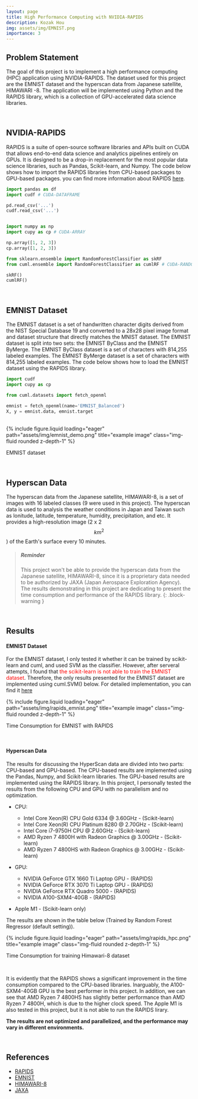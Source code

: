 ```yaml
---
layout: page
title: High Performance Computing with NVIDIA-RAPIDS
description: Kozak Hou
img: assets/img/EMNIST.png
importance: 3
---
```

## Problem Statement

The goal of this project is to implement a high performance computing (HPC) application using NVIDIA-RAPIDS. The dataset used for this project are the EMNIST dataset and the hyperscan data from Japanese satellite, HIMAWARI -8. The application will be implemented using Python and the RAPIDS library, which is a collection of GPU-accelerated data science libraries.

<br>

## NVIDIA-RAPIDS

RAPIDS is a suite of open-source software libraries and APIs built on CUDA that allows end-to-end data science and analytics pipelines entirely on GPUs. It is designed to be a drop-in replacement for the most popular data science libraries, such as Pandas, Scikit-learn, and Numpy. The code below shows how to import the RAPIDS libraries from CPU-based packages to GPU-based packages. you can find more information about RAPIDS [here](https://rapids.ai/).

```python
import pandas as df 
import cudf # CUDA-DATAFRAME

pd.read_csv('...')
cudf.read_csv('...')


import numpy as np
import cupy as cp # CUDA-ARRAY

np.array([1, 2, 3])
cp.array([1, 2, 3])

from sklearn.ensemble import RandomForestClassifier as skRF 
from cuml.ensemble import RandomForestClassifier as cumlRF # CUDA-RANDOM-FOREST

skRF()
cumlRF()
```

<br>

## EMNIST Dataset

The EMNIST dataset is a set of handwritten character digits derived from the NIST Special Database 19 and converted to a 28x28 pixel image format and dataset structure that directly matches the MNIST dataset. The EMNIST dataset is split into two sets: the EMNIST ByClass and the EMNIST ByMerge. The EMNIST ByClass dataset is a set of characters with 814,255 labeled examples. The EMNIST ByMerge dataset is a set of characters with 814,255 labeled examples. The code below shows how to load the EMNIST dataset using the RAPIDS library.

```python
import cudf
import cupy as cp

from cuml.datasets import fetch_openml

emnist = fetch_openml(name='EMNIST_Balanced')
X, y = emnist.data, emnist.target
```

<br>

<div class="row justify-content-sm-center">
    <div class="col-sm-8 mt-5 mt-md-0">
        {% include figure.liquid loading="eager" path="assets/img/emnist_demo.png" title="example image" class="img-fluid rounded z-depth-1" %}
    </div>
</div>
<div class="caption">
    <p>EMNIST dataset</p>
</div>

<br>

## Hyperscan Data

The hyperscan data from the Japanese satellite, HIMAWARI-8, is a set of images with 16 labeled classes (9 were used in this project). The hyperscan data is used to analysis the weather conditions in Japan and Taiwan such as lonitude, latitude, temperature, humidity, precipitation, and etc. It provides a high-resolution image (2 x 2  $${km}^2$$) of the Earth's surface every 10 minutes.


> ##### Reminder
>
> This project won't be able to provide the hyperscan data from the Japanese satellite, HIMAWARI-8, since it is a proprietary data needed to be authorized by JAXA (Japan Aerospace Exploration Agency). The results demonstrating in this project are dedicating to present the time consumption and performance of the RAPIDS library.
{: .block-warning }

<br>

## Results

#### **EMNIST Dataset**

For the EMNIST dataset, I only tested it whether it can be trained by scikit-learn and cuml, and used SVM as the classifier. However, after serveral attempts, I found that <font color="#f00">the scikit-learn is not able to train the EMNIST dataset</font>. Therefore, the only results presented for the EMNIST dataset are implemented using cuml.SVM() below. For detailed implementation, you can find it [here](https://github.com/KozakHou/cuDF-and-cuML/blob/main/MNIST_EMNIST.ipynb)

<div class="row justify-content-sm-center">
    <div class="col-sm-8 mt-5 mt-md-0">
        {% include figure.liquid loading="eager" path="assets/img/rapids_emnist.png" title="example image" class="img-fluid rounded z-depth-1" %}
    </div>
</div>
<div class="caption">
    <p>Time Consumption for EMNIST with RAPIDS</p>
</div>

<br>

#### **Hyperscan Data**

The results for discussing the HyperScan data are divided into two parts: CPU-based and GPU-based. The CPU-based results are implemented using the Pandas, Numpy, and Scikit-learn libraries. The GPU-based results are implemented using the RAPIDS library. In this project, I personally tested the results from the following CPU and GPU with no parallelism and no optimization.

- CPU:

  - Intel Core Xeon(R) CPU Gold 6334 @ 3.60GHz - (Scikit-learn)
  - Intel Core Xeon(R) CPU Platinum 8280 @ 2.70GHz - (Scikit-learn)
  - Intel Core i7-9750H CPU @ 2.60GHz - (Scikit-learn)
  - AMD Ryzen 7 4800H with Radeon Graphics @ 3.00GHz - (Scikit-learn)
  - AMD Ryzen 7 4800HS with Radeon Graphics @ 3.00GHz - (Scikit-learn)
- GPU:

  - NVIDIA GeForce GTX 1660 Ti Laptop GPU - (RAPIDS)
  - NVIDIA GeForce RTX 3070 Ti Laptop GPU - (RAPIDS)
  - NVIDIA GeForce RTX Quadro 5000 - (RAPIDS)
  - NVIDIA A100-SXM4-40GB - (RAPIDS)
- Apple M1 - (Scikit-learn only)

The results are shown in the table below (Trained by Random Forest Regressor (default setting)).

<div class="row justify-content-sm-center">
    <div class="col-sm-12 mt-4 mt-md-0">
        {% include figure.liquid loading="eager" path="assets/img/rapids_hpc.png" title="example image" class="img-fluid rounded z-depth-1" %}
    </div>
</div>
<div class="caption">
    <p>Time Consumption for training Himawari-8 dataset</p>
</div>

<br>

It is evidently that the RAPIDS shows a significant improvement in the time consumption compared to the CPU-based libraries. Inarguably, the A100-SXM4-40GB GPU is the best performer in this project. In addition, we can see that AMD Ryzen 7 4800HS has slightly better performance than AMD Ryzen 7 4800H, which is due to the higher clock speed. The Apple M1 is also tested in this project, but it is not able to run the RAPIDS lirary.

**The results are not optimized and parallelized, and the performance may vary in different environments.**

<br>

## References

- [RAPIDS](https://rapids.ai/)
- [EMNIST](https://www.nist.gov/itl/iad/image-group/emnist-dataset)
- [HIMAWARI-8](https://www.data.jma.go.jp/mscweb/en/himawari89/)
- [JAXA](https://www.jaxa.jp/)
